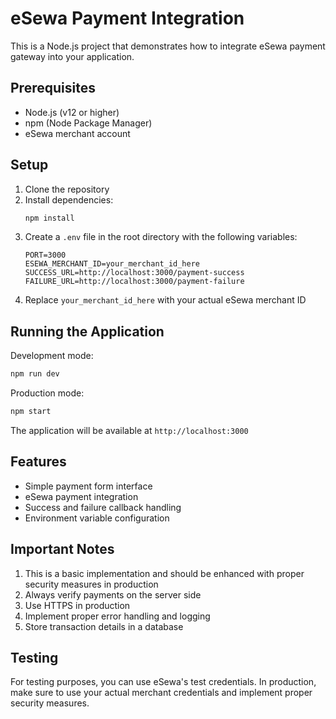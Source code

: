 # eSewa Payment Integration

This is a Node.js project that demonstrates how to integrate eSewa payment gateway into your application.

## Prerequisites

- Node.js (v12 or higher)
- npm (Node Package Manager)
- eSewa merchant account

## Setup

1. Clone the repository
2. Install dependencies:
   ```bash
   npm install
   ```
3. Create a `.env` file in the root directory with the following variables:
   ```
   PORT=3000
   ESEWA_MERCHANT_ID=your_merchant_id_here
   SUCCESS_URL=http://localhost:3000/payment-success
   FAILURE_URL=http://localhost:3000/payment-failure
   ```
4. Replace `your_merchant_id_here` with your actual eSewa merchant ID

## Running the Application

Development mode:
```bash
npm run dev
```

Production mode:
```bash
npm start
```

The application will be available at `http://localhost:3000`

## Features

- Simple payment form interface
- eSewa payment integration
- Success and failure callback handling
- Environment variable configuration

## Important Notes

1. This is a basic implementation and should be enhanced with proper security measures in production
2. Always verify payments on the server side
3. Use HTTPS in production
4. Implement proper error handling and logging
5. Store transaction details in a database

## Testing

For testing purposes, you can use eSewa's test credentials. In production, make sure to use your actual merchant credentials and implement proper security measures. 